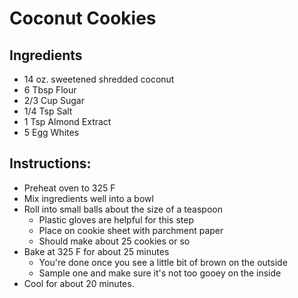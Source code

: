 # Coconut Cookies 


## Ingredients
- 14 oz. sweetened shredded coconut
- 6 Tbsp Flour
- 2/3 Cup Sugar
- 1/4 Tsp Salt
- 1 Tsp Almond Extract
- 5 Egg Whites

## Instructions: 
- Preheat oven to 325 F
- Mix ingredients well into a bowl
- Roll into small balls about the size of a teaspoon
  - Plastic gloves are helpful for this step 
  - Place on cookie sheet with parchment paper 
  - Should make about 25 cookies or so 
- Bake at 325 F for about 25 minutes 
  - You're done once you see a little bit of brown on the outside 
  - Sample one and make sure it's not too gooey on the inside 
- Cool for about 20 minutes.
